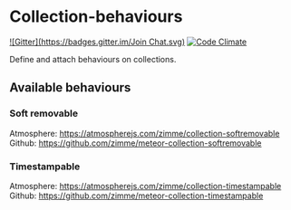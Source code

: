 # Collection-behaviours

[![Gitter](https://badges.gitter.im/Join Chat.svg)](https://gitter.im/zimme/meteor-collection-behaviours_medium=badge&utm_campaign=pr-badge)
[![Code Climate](https://codeclimate.com/github/zimme/meteor-collection-behaviours/badges/gpa.svg)](https://codeclimate.com/github/zimme/meteor-collection-behaviours)

Define and attach behaviours on collections.

## Available behaviours

### Soft removable

Atmosphere: https://atmospherejs.com/zimme/collection-softremovable  
Github: https://github.com/zimme/meteor-collection-softremovable

### Timestampable

Atmosphere: https://atmospherejs.com/zimme/collection-timestampable  
Github: https://github.com/zimme/meteor-collection-timestampable
